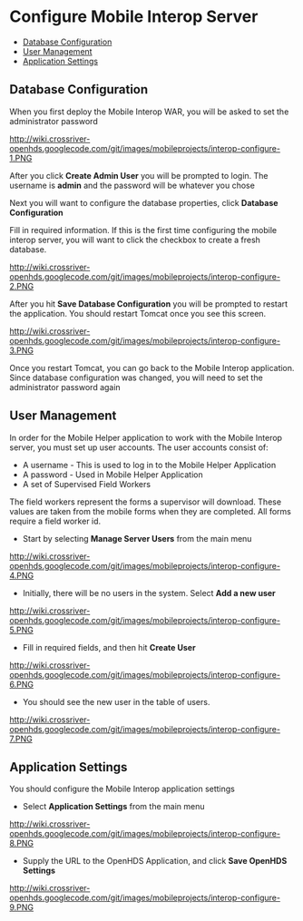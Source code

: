 # Configure Mobile Interop Server #

  * [Database Configuration](#Database_Configuration.md)
  * [User Management](#User_Management.md)
  * [Application Settings](#Application_Settings.md)

## Database Configuration ##

When you first deploy the Mobile Interop WAR, you will be asked to set the administrator password

http://wiki.crossriver-openhds.googlecode.com/git/images/mobileprojects/interop-configure-1.PNG

After you click **Create Admin User** you will be prompted to login. The username is **admin** and the password will be whatever you chose

Next you will want to configure the database properties, click **Database Configuration**

Fill in required information. If this is the first time configuring the mobile interop server, you will want to click the checkbox to create a fresh database.

http://wiki.crossriver-openhds.googlecode.com/git/images/mobileprojects/interop-configure-2.PNG

After you hit **Save Database Configuration** you will be prompted to restart the application. You should restart Tomcat once you see this screen.

http://wiki.crossriver-openhds.googlecode.com/git/images/mobileprojects/interop-configure-3.PNG

Once you restart Tomcat, you can go back to the Mobile Interop application. Since database configuration was changed, you will need to set the administrator password again

## User Management ##

In order for the Mobile Helper application to work with the Mobile Interop server, you must set up user accounts. The user accounts consist of:

  * A username - This is used to log in to the Mobile Helper Application
  * A password - Used in Mobile Helper Application
  * A set of Supervised Field Workers

The field workers represent the forms a supervisor will download. These values are taken from the mobile forms when they are completed. All forms require a field worker id.

  * Start by selecting **Manage Server Users** from the main menu

http://wiki.crossriver-openhds.googlecode.com/git/images/mobileprojects/interop-configure-4.PNG

  * Initially, there will be no users in the system. Select **Add a new user**

http://wiki.crossriver-openhds.googlecode.com/git/images/mobileprojects/interop-configure-5.PNG

  * Fill in required fields, and then hit **Create User**

http://wiki.crossriver-openhds.googlecode.com/git/images/mobileprojects/interop-configure-6.PNG

  * You should see the new user in the table of users.

http://wiki.crossriver-openhds.googlecode.com/git/images/mobileprojects/interop-configure-7.PNG

## Application Settings ##

You should configure the Mobile Interop application settings

  * Select **Application Settings** from the main menu

http://wiki.crossriver-openhds.googlecode.com/git/images/mobileprojects/interop-configure-8.PNG

  * Supply the URL to the OpenHDS Application, and click **Save OpenHDS Settings**

http://wiki.crossriver-openhds.googlecode.com/git/images/mobileprojects/interop-configure-9.PNG